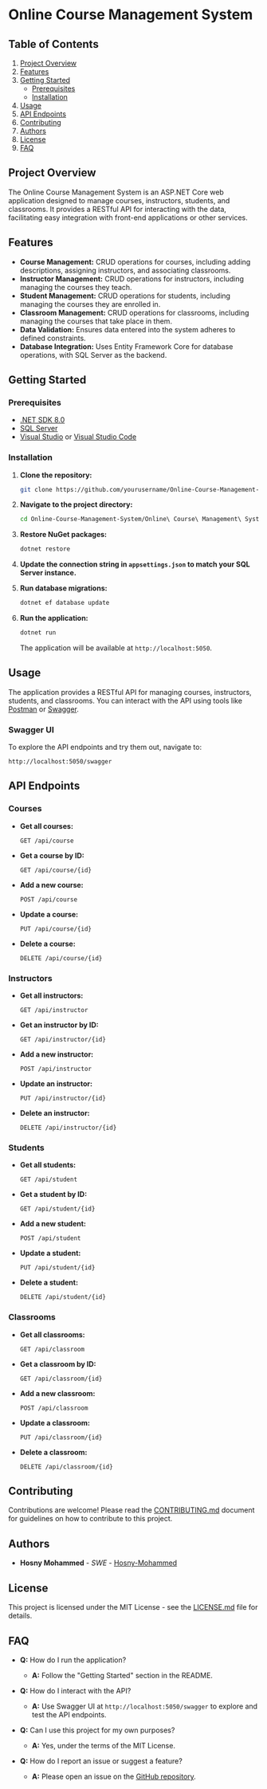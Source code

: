 # Online Course Management System

## Table of Contents
1. [Project Overview](#project-overview)
2. [Features](#features)
3. [Getting Started](#getting-started)
   - [Prerequisites](#prerequisites)
   - [Installation](#installation)
4. [Usage](#usage)
5. [API Endpoints](#api-endpoints)
6. [Contributing](#contributing)
7. [Authors](#authors)
8. [License](#license)
9. [FAQ](#faq)

## Project Overview

The Online Course Management System is an ASP.NET Core web application designed to manage courses, instructors, students, and classrooms. It provides a RESTful API for interacting with the data, facilitating easy integration with front-end applications or other services.

## Features

- **Course Management:** CRUD operations for courses, including adding descriptions, assigning instructors, and associating classrooms.
- **Instructor Management:** CRUD operations for instructors, including managing the courses they teach.
- **Student Management:** CRUD operations for students, including managing the courses they are enrolled in.
- **Classroom Management:** CRUD operations for classrooms, including managing the courses that take place in them.
- **Data Validation:** Ensures data entered into the system adheres to defined constraints.
- **Database Integration:** Uses Entity Framework Core for database operations, with SQL Server as the backend.

## Getting Started

### Prerequisites

- [.NET SDK 8.0](https://dotnet.microsoft.com/download)
- [SQL Server](https://www.microsoft.com/sql-server)
- [Visual Studio](https://visualstudio.microsoft.com/) or [Visual Studio Code](https://code.visualstudio.com/)

### Installation

1. **Clone the repository:**

   ```bash
   git clone https://github.com/yourusername/Online-Course-Management-System.git
   ```

2. **Navigate to the project directory:**

   ```bash
   cd Online-Course-Management-System/Online\ Course\ Management\ System
   ```

3. **Restore NuGet packages:**

   ```bash
   dotnet restore
   ```

4. **Update the connection string in `appsettings.json` to match your SQL Server instance.**

5. **Run database migrations:**

   ```bash
   dotnet ef database update
   ```

6. **Run the application:**

   ```bash
   dotnet run
   ```

   The application will be available at `http://localhost:5050`.

## Usage

The application provides a RESTful API for managing courses, instructors, students, and classrooms. You can interact with the API using tools like [Postman](https://www.postman.com/) or [Swagger](https://swagger.io/).

### Swagger UI

To explore the API endpoints and try them out, navigate to:

```
http://localhost:5050/swagger
```

## API Endpoints

### Courses

- **Get all courses:**

  ```http
  GET /api/course
  ```

- **Get a course by ID:**

  ```http
  GET /api/course/{id}
  ```

- **Add a new course:**

  ```http
  POST /api/course
  ```

- **Update a course:**

  ```http
  PUT /api/course/{id}
  ```

- **Delete a course:**

  ```http
  DELETE /api/course/{id}
  ```

### Instructors

- **Get all instructors:**

  ```http
  GET /api/instructor
  ```

- **Get an instructor by ID:**

  ```http
  GET /api/instructor/{id}
  ```

- **Add a new instructor:**

  ```http
  POST /api/instructor
  ```

- **Update an instructor:**

  ```http
  PUT /api/instructor/{id}
  ```

- **Delete an instructor:**

  ```http
  DELETE /api/instructor/{id}
  ```

### Students

- **Get all students:**

  ```http
  GET /api/student
  ```

- **Get a student by ID:**

  ```http
  GET /api/student/{id}
  ```

- **Add a new student:**

  ```http
  POST /api/student
  ```

- **Update a student:**

  ```http
  PUT /api/student/{id}
  ```

- **Delete a student:**

  ```http
  DELETE /api/student/{id}
  ```

### Classrooms

- **Get all classrooms:**

  ```http
  GET /api/classroom
  ```

- **Get a classroom by ID:**

  ```http
  GET /api/classroom/{id}
  ```

- **Add a new classroom:**

  ```http
  POST /api/classroom
  ```

- **Update a classroom:**

  ```http
  PUT /api/classroom/{id}
  ```

- **Delete a classroom:**

  ```http
  DELETE /api/classroom/{id}
  ```

## Contributing

Contributions are welcome! Please read the [CONTRIBUTING.md](CONTRIBUTING.md) document for guidelines on how to contribute to this project.

## Authors

- **Hosny Mohammed** - *SWE* - [Hosny-Mohammed](https://github.com/Hosny-Mohammed)

## License

This project is licensed under the MIT License - see the [LICENSE.md](LICENSE.md) file for details.

## FAQ

- **Q:** How do I run the application?
  - **A:** Follow the "Getting Started" section in the README.

- **Q:** How do I interact with the API?
  - **A:** Use Swagger UI at `http://localhost:5050/swagger` to explore and test the API endpoints.

- **Q:** Can I use this project for my own purposes?
  - **A:** Yes, under the terms of the MIT License.

- **Q:** How do I report an issue or suggest a feature?
  - **A:** Please open an issue on the [GitHub repository](https://github.com/Hosny-Mohammed/Online-Course-Management-System/issues).
